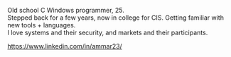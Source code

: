 Old school C Windows programmer, 25.  
Stepped back for a few years, now in college for CIS. Getting familiar with new tools + languages.  
I love systems and their security, and markets and their participants.   
  
https://www.linkedin.com/in/ammar23/

<!---
cchummer/cchummer is a ✨ special ✨ repository because its `README.md` (this file) appears on your GitHub profile.
You can click the Preview link to take a look at your changes.
--->

